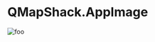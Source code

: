 # QMapShack.AppImage

![foo](https://github.com/nx-appbuild-hub/QMapShack.AppImage//actions/workflows/makefile.yml/badge.svg)
